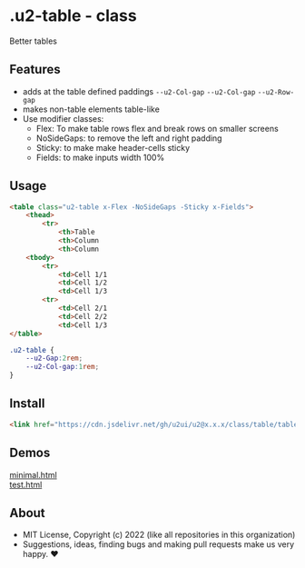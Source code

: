 # .u2-table - class
Better tables

## Features

- adds at the table defined paddings `--u2-Col-gap` `--u2-Col-gap` `--u2-Row-gap`
- makes non-table elements table-like
- Use modifier classes: 
    - Flex: To make table rows flex and break rows on smaller screens
    - NoSideGaps: to remove the left and right padding
    - Sticky: to make make header-cells sticky
    - Fields: to make inputs width 100%

## Usage

```html
<table class="u2-table x-Flex -NoSideGaps -Sticky x-Fields">
    <thead>
        <tr>
            <th>Table
            <th>Column
            <th>Column
    <tbody>
        <tr>
            <td>Cell 1/1
            <td>Cell 1/2
            <td>Cell 1/3
        <tr>
            <td>Cell 2/1
            <td>Cell 2/2
            <td>Cell 1/3
</table>
```

```css
.u2-table {
    --u2-Gap:2rem;
    --u2-Col-gap:1rem;
}
```

## Install

```html
<link href="https://cdn.jsdelivr.net/gh/u2ui/u2@x.x.x/class/table/table.min.css" rel=stylesheet>
```

## Demos

[minimal.html](http://gcdn.li/u2ui/u2@main/class/table/tests/minimal.html)  
[test.html](http://gcdn.li/u2ui/u2@main/class/table/tests/test.html)  

## About

- MIT License, Copyright (c) 2022 <u2> (like all repositories in this organization) <br>
- Suggestions, ideas, finding bugs and making pull requests make us very happy. ♥

